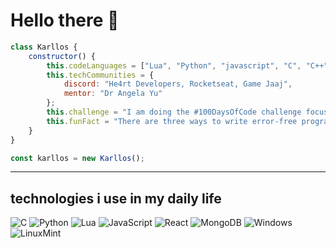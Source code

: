 # Hello there 👋
```js
class Karllos {
    constructor() {
        this.codeLanguages = ["Lua", "Python", "javascript", "C", "C++"];
        this.techCommunities = {
            discord: "He4rt Developers, Rocketseat, Game Jaaj",
            mentor: "Dr Angela Yu"
        };
        this.challenge = "I am doing the #100DaysOfCode challenge focused on Fullstack";
        this.funFact = "There are three ways to write error-free programs; only the fourth one works";
    }
}

const karllos = new Karllos();
```

<hr size="3" noshade>

## technologies i use in my daily life
![C](https://img.shields.io/badge/C-00599C?style=for-the-badge&logo=c&logoColor=white)
![Python](https://img.shields.io/badge/Python-14354C?style=for-the-badge&logo=python&logoColor=white)
![Lua](https://img.shields.io/badge/Lua-2C2D72?style=for-the-badge&logo=lua&logoColor=white)
![JavaScript](https://img.shields.io/badge/javascript-%23323330.svg?style=for-the-badge&logo=javascript&logoColor=%23F7DF1E)
![React](https://img.shields.io/badge/react-%2320232a.svg?style=for-the-badge&logo=react&logoColor=%2361DAFB)
![MongoDB](https://img.shields.io/badge/MongoDB-%234ea94b.svg?style=for-the-badge&logo=mongodb&logoColor=white)
![Windows](https://img.shields.io/badge/Windows-0078D6?style=for-the-badge&logo=windows&logoColor=white)
![LinuxMint](https://img.shields.io/badge/manjaro-35BF5C?style=for-the-badge&logo=manjaro&logoColor=white)
